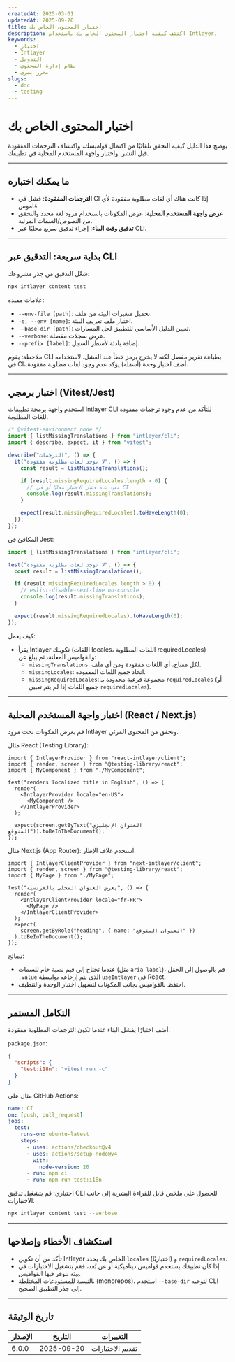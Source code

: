 ```yaml
---
createdAt: 2025-03-01
updatedAt: 2025-09-20
title: اختبار المحتوى الخاص بك
description: اكتشف كيفية اختبار المحتوى الخاص بك باستخدام Intlayer.
keywords:
  - اختبار
  - Intlayer
  - التدويل
  - نظام إدارة المحتوى
  - محرر بصري
slugs:
  - doc
  - testing
---
```


# اختبار المحتوى الخاص بك

يوضح هذا الدليل كيفية التحقق تلقائيًا من اكتمال قواميسك، واكتشاف الترجمات المفقودة قبل النشر، واختبار واجهة المستخدم المحلية في تطبيقك.

---

## ما يمكنك اختباره

- **الترجمات المفقودة**: فشل في CI إذا كانت هناك أي لغات مطلوبة مفقودة لأي قاموس.
- **عرض واجهة المستخدم المحلية**: عرض المكونات باستخدام مزود لغة محدد والتحقق من النصوص/السمات المرئية.
- **تدقيق وقت البناء**: إجراء تدقيق سريع محليًا عبر CLI.

---

## بداية سريعة: التدقيق عبر CLI

شغّل التدقيق من جذر مشروعك:

```bash
npx intlayer content test
```

علامات مفيدة:

- `--env-file [path]`: تحميل متغيرات البيئة من ملف.
- `-e, --env [name]`: اختيار ملف تعريف البيئة.
- `--base-dir [path]`: تعيين الدليل الأساسي للتطبيق لحل المسارات.
- `--verbose`: عرض سجلات مفصلة.
- `--prefix [label]`: إضافة بادئة لأسطر السجل.

ملاحظة: يقوم CLI بطباعة تقرير مفصل لكنه لا يخرج برمز خطأ عند الفشل. لاستخدامه في CI، أضف اختبار وحدة (أسفله) يؤكد عدم وجود لغات مطلوبة مفقودة.

---

## اختبار برمجي (Vitest/Jest)

استخدم واجهة برمجة تطبيقات Intlayer CLI للتأكد من عدم وجود ترجمات مفقودة للغات المطلوبة.

```ts file=i18n.test.ts
/* @vitest-environment node */
import { listMissingTranslations } from "intlayer/cli";
import { describe, expect, it } from "vitest";

describe("الترجمات", () => {
  it("لا توجد لغات مطلوبة مفقودة", () => {
    const result = listMissingTranslations();

    if (result.missingRequiredLocales.length > 0) {
      // مفيد عند فشل الاختبار محليًا أو في CI
      console.log(result.missingTranslations);
    }

    expect(result.missingRequiredLocales).toHaveLength(0);
  });
});
```

المكافئ في Jest:

```ts file=i18n.test.ts
import { listMissingTranslations } from "intlayer/cli";

test("لا توجد لغات مطلوبة مفقودة", () => {
  const result = listMissingTranslations();

  if (result.missingRequiredLocales.length > 0) {
    // eslint-disable-next-line no-console
    console.log(result.missingTranslations);
  }

  expect(result.missingRequiredLocales).toHaveLength(0);
});
```

كيف يعمل:

- يقرأ Intlayer تكوينك (اللغات locales، اللغات المطلوبة requiredLocales) والقواميس المعلنة، ثم يبلغ عن:
  - `missingTranslations`: لكل مفتاح، أي اللغات مفقودة ومن أي ملف.
  - `missingLocales`: اتحاد جميع اللغات المفقودة.
  - `missingRequiredLocales`: مجموعة فرعية محدودة بـ `requiredLocales` (أو جميع اللغات إذا لم يتم تعيين `requiredLocales`).

---

## اختبار واجهة المستخدم المحلية (React / Next.js)

قم بعرض المكونات تحت مزود Intlayer وتحقق من المحتوى المرئي.

مثال React (Testing Library):

```tsx
import { IntlayerProvider } from "react-intlayer/client";
import { render, screen } from "@testing-library/react";
import { MyComponent } from "./MyComponent";

test("renders localized title in English", () => {
  render(
    <IntlayerProvider locale="en-US">
      <MyComponent />
    </IntlayerProvider>
  );

  expect(screen.getByText("العنوان الإنجليزي المتوقع")).toBeInTheDocument();
});
```

مثال Next.js (App Router): استخدم غلاف الإطار:

```tsx
import { IntlayerClientProvider } from "next-intlayer/client";
import { render, screen } from "@testing-library/react";
import { MyPage } from "./MyPage";

test("يعرض العنوان المحلي بالفرنسية", () => {
  render(
    <IntlayerClientProvider locale="fr-FR">
      <MyPage />
    </IntlayerClientProvider>
  );
  expect(
    screen.getByRole("heading", { name: "العنوان المتوقع" })
  ).toBeInTheDocument();
});
```

نصائح:

- عندما تحتاج إلى قيم نصية خام للسمات (مثل `aria-label`)، قم بالوصول إلى الحقل `.value` الذي يتم إرجاعه بواسطة `useIntlayer` في React.
- احتفظ بالقواميس بجانب المكونات لتسهيل اختبار الوحدة والتنظيف.

---

## التكامل المستمر

أضف اختبارًا يفشل البناء عندما تكون الترجمات المطلوبة مفقودة.

`package.json`:

```json
{
  "scripts": {
    "test:i18n": "vitest run -c"
  }
}
```

مثال على GitHub Actions:

```yaml
name: CI
on: [push, pull_request]
jobs:
  test:
    runs-on: ubuntu-latest
    steps:
      - uses: actions/checkout@v4
      - uses: actions/setup-node@v4
        with:
          node-version: 20
      - run: npm ci
      - run: npm run test:i18n
```

اختياري: قم بتشغيل تدقيق CLI للحصول على ملخص قابل للقراءة البشرية إلى جانب الاختبارات:

```bash
npx intlayer content test --verbose
```

---

## استكشاف الأخطاء وإصلاحها

- تأكد من أن تكوين Intlayer الخاص بك يحدد `locales` و (اختياريًا) `requiredLocales`.
- إذا كان تطبيقك يستخدم قواميس ديناميكية أو عن بُعد، فقم بتشغيل الاختبارات في بيئة تتوفر فيها القواميس.
- بالنسبة للمستودعات المختلطة (monorepos)، استخدم `--base-dir` لتوجيه CLI إلى جذر التطبيق الصحيح.

---

## تاريخ الوثيقة

| الإصدار | التاريخ    | التغييرات        |
| ------- | ---------- | ---------------- |
| 6.0.0   | 2025-09-20 | تقديم الاختبارات |
